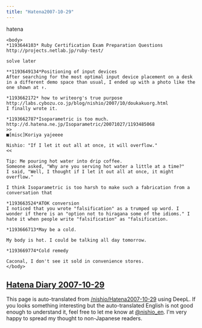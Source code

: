 ```yaml
---
title: "Hatena2007-10-29"
---
```


hatena

```
<body>
*1193644103* Ruby Certification Exam Preparation Questions
http://projects.netlab.jp/ruby-test/

solve later

**1193649134*Positioning of input devices
After searching for the most optimal input device placement on a desk in a different demo space than usual, I ended up with a photo like the one shown at ↑.

*1193662172* how to writeorg's true purpose
http://labs.cybozu.co.jp/blog/nishio/2007/10/doukakuorg.html
I finally wrote it.

*1193662787*Isoparametric is too much.
http://d.hatena.ne.jp/Isoparametric/20071027/1193485068
>>
■[misc]Koriya yajeeee

Nishio: "If I let it out all at once, it will overflow."
<<

Tip: Me pouring hot water into drip coffee.
Someone asked, "Why are you serving hot water a little at a time?"
I said, "Well, I thought if I let it out all at once, it might overflow."

I think Isoparametric is too harsh to make such a fabrication from a conversation that

*1193663524*ATOK conversion
I noticed that you wrote "falsification" as a trumped up word. I wonder if there is an "option not to hiragana some of the idioms." I hate it when people write "falsification" as "falsification.

*1193666713*May be a cold.

My body is hot. I could be talking all day tomorrow.

*1193669774*Cold remedy

Caconal, I don't see it sold in convenience stores.
</body>
```


[Hatena Diary 2007-10-29](https://nishiohirokazu.hatenadiary.org/archive/2007/10/29)
---
This page is auto-translated from [/nishio/Hatena2007-10-29](https://scrapbox.io/nishio/Hatena2007-10-29) using DeepL. If you looks something interesting but the auto-translated English is not good enough to understand it, feel free to let me know at [@nishio_en](https://twitter.com/nishio_en). I'm very happy to spread my thought to non-Japanese readers.
